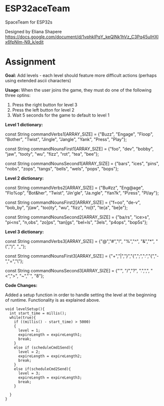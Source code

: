# ESP32aceTeam

SpaceTeam for ESP32s

Designed by Eliana Shapere
https://docs.google.com/document/d/1vphklPqY_keQlNk1hVz_C3Pq45uIHXlx6fpNlm-N9_k/edit

# Assignment

**Goal:** Add levels - each level should feature more difficult actions (perhaps using extended ascii characters)

**Usage:** When the user joins the game, they must do one of the following three optins:
  1) Press the right button for level 3
  2) Press the left button for level 2
  3) Wait 5 seconds for the game to default to level 1

**Level 1 dictionary:**

const String commandVerbs1[ARRAY_SIZE] = {"Buzz", "Engage", "Floop", "Bother", "Twist", "Jingle", "Jangle", "Yank", "Press", "Play"};

const String commandNounsFirst1[ARRAY_SIZE] = {"foo", "dev", "bobby", "jaw", "tooty", "wu", "fizz", "rot", "tea", "bee"};

const String commandNounsSecond1[ARRAY_SIZE] = {"bars", "ices", "pins", "nobs", "zops", "tangs", "bells", "wels", "pops", "bops"};

**Level 2 dictionary:**

const String commandVerbs2[ARRAY_SIZE] = {"Bu#zz", "Eng@age", "Flo%op", "Bot&her", "Twist", "Jin'gle", "Ja.ngle", "Yan?k", "P\ress", "Pl/ay"};

const String commandNounsFirst2[ARRAY_SIZE] = {"f=oo", "de-v", "bob_by", "j(aw", "too)ty", "wu", "fizz", "ro[t", "te{a", "be]e"};

const String commandNounsSecond2[ARRAY_SIZE] = {"ba/rs", "ice>s", "pi<ns", "n,obs", "zo]ps", "tan[gs", "bel=ls", "3els", "p4ops", "bop5s"};

**Level 3 dictionary:**

const String commandVerbs3[ARRAY_SIZE] = {"@","#","!", "%","^", "&","*", "(",")", "_"};

const String commandNounsFirst3[ARRAY_SIZE] = {"+","|","}","{",";",":","{","-","=","\\"};

const String commandNounsSecond3[ARRAY_SIZE] = {"'", "/","?", ".",",", "<",">", "~","`", "8"};

**Code Changes:**

Added a setup function in order to handle setting the level at the beginning of runtime. Functionality is as explained above.
```
void levelSetup(){
  int start_time = millis();
  while(true){
    if ((millis() - start_time) > 5000)
    {
      level = 1;
      expireLength = expireLength1;
      break;
    }
    else if (scheduleCmd1Send){
      level = 2;
      expireLength = expireLength2;
      break;
    }
    else if(scheduleCmd2Send){
      level = 3;
      expireLength = expireLength3;
      break;
    }

  }
}
```



